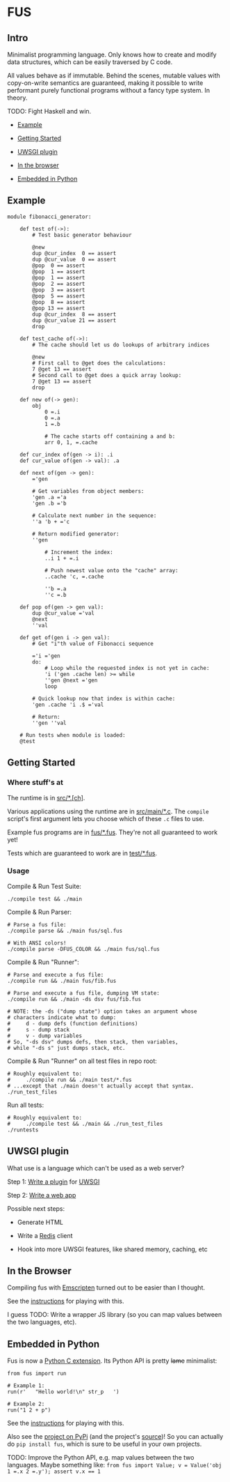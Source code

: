 
# FUS

## Intro

Minimalist programming language.
Only knows how to create and modify data structures, which can be easily traversed by C code.

All values behave as if immutable.
Behind the scenes, mutable values with copy-on-write semantics are guaranteed,
making it possible to write performant purely functional programs
without a fancy type system. In theory.

TODO: Fight Haskell and win.

* [Example](#example)

* [Getting Started](#getting-started)

* [UWSGI plugin](#uwsgi-plugin)

* [In the browser](#in-the-browser)

* [Embedded in Python](#embedded-in-python)


## Example

    module fibonacci_generator:

        def test of(->):
            # Test basic generator behaviour

            @new
            dup @cur_index  0 == assert
            dup @cur_value  0 == assert
            @pop  0 == assert
            @pop  1 == assert
            @pop  1 == assert
            @pop  2 == assert
            @pop  3 == assert
            @pop  5 == assert
            @pop  8 == assert
            @pop 13 == assert
            dup @cur_index  8 == assert
            dup @cur_value 21 == assert
            drop

        def test_cache of(->):
            # The cache should let us do lookups of arbitrary indices

            @new
            # First call to @get does the calculations:
            7 @get 13 == assert
            # Second call to @get does a quick array lookup:
            7 @get 13 == assert
            drop

        def new of(-> gen):
            obj
                0 =.i
                0 =.a
                1 =.b

                # The cache starts off containing a and b:
                arr 0, 1, =.cache

        def cur_index of(gen -> i): .i
        def cur_value of(gen -> val): .a

        def next of(gen -> gen):
            ='gen

            # Get variables from object members:
            'gen .a ='a
            'gen .b ='b

            # Calculate next number in the sequence:
            ''a 'b + ='c

            # Return modified generator:
            ''gen

                # Increment the index:
                ..i 1 + =.i

                # Push newest value onto the "cache" array:
                ..cache 'c, =.cache

                ''b =.a
                ''c =.b

        def pop of(gen -> gen val):
            dup @cur_value ='val
            @next
            ''val

        def get of(gen i -> gen val):
            # Get "i"th value of Fibonacci sequence

            ='i ='gen
            do:
                # Loop while the requested index is not yet in cache:
                'i ('gen .cache len) >= while
                ''gen @next ='gen
                loop

            # Quick lookup now that index is within cache:
            'gen .cache 'i .$ ='val

            # Return:
            ''gen ''val

        # Run tests when module is loaded:
        @test


## Getting Started

### Where stuff's at

The runtime is in [src/*.[ch]](/src).

Various applications using the runtime are in [src/main/*.c](/src/main).
The ``compile`` script's first argument lets you choose which of these ``.c`` files to use.

Example fus programs are in [fus/*.fus](/fus).
They're not all guaranteed to work yet!

Tests which are guaranteed to work are in [test/*.fus](/test).

### Usage

Compile & Run Test Suite:

    ./compile test && ./main

Compile & Run Parser:

    # Parse a fus file:
    ./compile parse && ./main fus/sql.fus

    # With ANSI colors!
    ./compile parse -DFUS_COLOR && ./main fus/sql.fus

Compile & Run "Runner":

    # Parse and execute a fus file:
    ./compile run && ./main fus/fib.fus

    # Parse and execute a fus file, dumping VM state:
    ./compile run && ./main -ds dsv fus/fib.fus

    # NOTE: the -ds ("dump state") option takes an argument whose
    # characters indicate what to dump:
    #     d - dump defs (function definitions)
    #     s - dump stack
    #     v - dump variables
    # So, "-ds dsv" dumps defs, then stack, then variables,
    # while "-ds s" just dumps stack, etc.

Compile & Run "Runner" on all test files in repo root:

    # Roughly equivalent to:
    #     ./compile run && ./main test/*.fus
    # ...except that ./main doesn't actually accept that syntax.
    ./run_test_files

Run all tests:

    # Roughly equivalent to:
    #     ./compile test && ./main && ./run_test_files
    ./runtests



## UWSGI plugin

What use is a language which can't be used as a web server?

Step 1: [Write a plugin](/uwsgi) for [UWSGI](https://uwsgi-docs.readthedocs.io/en/latest/)

Step 2: [Write a web app](/fus/webapp_simple.fus)

Possible next steps:

* Generate HTML

* Write a [Redis](https://redis.io/) client

* Hook into more UWSGI features, like shared memory, caching, etc



## In the Browser

Compiling fus with [Emscripten](https://kripken.github.io/emscripten-site/)
turned out to be easier than I thought.

See the [instructions](/js) for playing with this.

I guess TODO: Write a wrapper JS library (so you can map values between the two languages, etc).


## Embedded in Python

Fus is now a [Python C extension](https://docs.python.org/3/extending/building.html).
Its Python API is pretty <s>lame</s> minimalist:

    from fus import run

    # Example 1:
    run(r'   "Hello world!\n" str_p   ')

    # Example 2:
    run("1 2 + p")

See the [instructions](/py) for playing with this.

Also see the [project on PyPi](https://pypi.org/project/Fus/) (and the project's [source](/pypi))!
So you can actually do ``pip install fus``, which is sure to be useful in your own projects.

TODO: Improve the Python API, e.g. map values between the two languages.
Maybe something like: ``from fus import Value; v = Value('obj 1 =.x 2 =.y'); assert v.x == 1``

